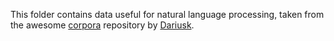 This folder contains data useful for natural language processing, taken from the awesome [corpora](https://github.com/dariusk/corpora) repository by [Dariusk](https://github.com/dariusk).